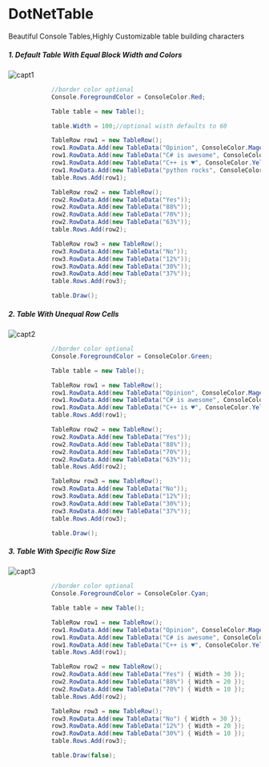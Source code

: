 # DotNetTable

 Beautiful Console Tables,Highly Customizable table building characters
 
 ##### 1. Default Table With Equal Block Width and Colors
![capt1](https://user-images.githubusercontent.com/45932883/86245167-b7cff780-bbc6-11ea-80ef-46aeb3098f81.PNG)

```cs
            //border color optional
            Console.ForegroundColor = ConsoleColor.Red;

            Table table = new Table();

            table.Width = 100;//optional wisth defaults to 60

            TableRow row1 = new TableRow();
            row1.RowData.Add(new TableData("Opinion", ConsoleColor.Magenta));
            row1.RowData.Add(new TableData("C# is awesome", ConsoleColor.Blue));
            row1.RowData.Add(new TableData("C++ is ♥", ConsoleColor.Yellow));
            row1.RowData.Add(new TableData("python rocks", ConsoleColor.Green));
            table.Rows.Add(row1);

            TableRow row2 = new TableRow();
            row2.RowData.Add(new TableData("Yes"));
            row2.RowData.Add(new TableData("88%"));
            row2.RowData.Add(new TableData("70%"));
            row2.RowData.Add(new TableData("63%"));
            table.Rows.Add(row2);

            TableRow row3 = new TableRow();
            row3.RowData.Add(new TableData("No"));
            row3.RowData.Add(new TableData("12%"));
            row3.RowData.Add(new TableData("30%"));
            row3.RowData.Add(new TableData("37%"));
            table.Rows.Add(row3);

            table.Draw();

```
##### 2. Table With Unequal Row Cells
![capt2](https://user-images.githubusercontent.com/45932883/86245175-b9012480-bbc6-11ea-8ac8-2ca97f5060ff.PNG)
```cs
            //border color optional
            Console.ForegroundColor = ConsoleColor.Green;

            Table table = new Table();

            TableRow row1 = new TableRow();
            row1.RowData.Add(new TableData("Opinion", ConsoleColor.Magenta));
            row1.RowData.Add(new TableData("C# is awesome", ConsoleColor.Blue));
            row1.RowData.Add(new TableData("C++ is ♥", ConsoleColor.Yellow));
            table.Rows.Add(row1);

            TableRow row2 = new TableRow();
            row2.RowData.Add(new TableData("Yes"));
            row2.RowData.Add(new TableData("88%"));
            row2.RowData.Add(new TableData("70%"));
            row2.RowData.Add(new TableData("63%"));
            table.Rows.Add(row2);

            TableRow row3 = new TableRow();
            row3.RowData.Add(new TableData("No"));
            row3.RowData.Add(new TableData("12%"));
            row3.RowData.Add(new TableData("30%"));
            row3.RowData.Add(new TableData("37%"));
            table.Rows.Add(row3);

            table.Draw();

```

##### 3. Table With Specific Row Size
![capt3](https://user-images.githubusercontent.com/45932883/86245180-bacae800-bbc6-11ea-9fee-a0a13473b6eb.PNG)

```cs
            //border color optional
            Console.ForegroundColor = ConsoleColor.Cyan;

            Table table = new Table();

            TableRow row1 = new TableRow();
            row1.RowData.Add(new TableData("Opinion", ConsoleColor.Magenta) {Width=30 });
            row1.RowData.Add(new TableData("C# is awesome", ConsoleColor.Blue) { Width = 20 });
            row1.RowData.Add(new TableData("C++ is ♥", ConsoleColor.Yellow) { Width = 10 });
            table.Rows.Add(row1);

            TableRow row2 = new TableRow();
            row2.RowData.Add(new TableData("Yes") { Width = 30 });
            row2.RowData.Add(new TableData("88%") { Width = 20 });
            row2.RowData.Add(new TableData("70%") { Width = 10 });
            table.Rows.Add(row2);

            TableRow row3 = new TableRow();
            row3.RowData.Add(new TableData("No") { Width = 30 });
            row3.RowData.Add(new TableData("12%") { Width = 20 });
            row3.RowData.Add(new TableData("30%") { Width = 10 });
            table.Rows.Add(row3);

            table.Draw(false);
```
